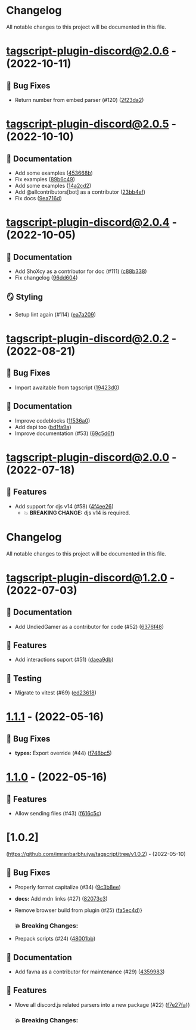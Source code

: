 # Changelog

All notable changes to this project will be documented in this file.

# [tagscript-plugin-discord@2.0.6](https://github.com/imranbarbhuiya/tagscript/compare/tagscript-plugin-discord@2.0.5...tagscript-plugin-discord@2.0.6) - (2022-10-11)

## 🐛 Bug Fixes

- Return number from embed parser (#120) ([2f23da2](https://github.com/imranbarbhuiya/tagscript/commit/2f23da2d04a4a79a9ad61117e5e502f3f075dd64))

# [tagscript-plugin-discord@2.0.5](https://github.com/imranbarbhuiya/tagscript/compare/tagscript-plugin-discord@2.0.4...tagscript-plugin-discord@2.0.5) - (2022-10-10)

## 📝 Documentation

- Add some examples ([453668b](https://github.com/imranbarbhuiya/tagscript/commit/453668b0c5cb86875ed2906085bdbbe898f59cdc))
- Fix examples ([89b6c49](https://github.com/imranbarbhuiya/tagscript/commit/89b6c49d6aac810d3856fa42c81394093ec6d429))
- Add some examples ([14a2cd2](https://github.com/imranbarbhuiya/tagscript/commit/14a2cd2ba51b9807d7a7f5a1fca2fa12e654f9c5))
- Add @allcontributors[bot] as a contributor ([23bb4ef](https://github.com/imranbarbhuiya/tagscript/commit/23bb4ef97a9f0feaf43b764e871c43c2a281242f))
- Fix docs ([9ea716d](https://github.com/imranbarbhuiya/tagscript/commit/9ea716d2b663ccec661c20010ad19dff0cc8329a))

# [tagscript-plugin-discord@2.0.4](https://github.com/imranbarbhuiya/tagscript/compare/tagscript-plugin-discord@2.0.3...tagscript-plugin-discord@2.0.4) - (2022-10-05)

## 📝 Documentation

- Add ShoXcy as a contributor for doc (#111) ([c88b338](https://github.com/imranbarbhuiya/tagscript/commit/c88b33898faef5816d5e8192c140b8d8efef814b))
- Fix changelog ([96dd604](https://github.com/imranbarbhuiya/tagscript/commit/96dd604f2c9e2f1fd2409e26f71848f8a9b829cb))

## 🪞 Styling

- Setup lint again (#114) ([ea7a209](https://github.com/imranbarbhuiya/tagscript/commit/ea7a20956408b006096d585447ec2630cc4285cb))

# [tagscript-plugin-discord@2.0.2](https://github.com/imranbarbhuiya/tagscript/compare/tagscript-plugin-discord@2.0.1...tagscript-plugin-discord@2.0.2) - (2022-08-21)

## 🐛 Bug Fixes

- Import awaitable from tagscript ([19423d0](https://github.com/imranbarbhuiya/tagscript/commit/19423d06064f3eb8198c549894f2c0991256e069))

## 📝 Documentation

- Improve codeblocks ([1f536a0](https://github.com/imranbarbhuiya/tagscript/commit/1f536a04b15f0d35634e74734caf20d0dd626080))
- Add dapi too ([bd1fa9a](https://github.com/imranbarbhuiya/tagscript/commit/bd1fa9a403165e0a0a8895acf9466917ea08b004))
- Improve documentation (#53) ([69c5d6f](https://github.com/imranbarbhuiya/tagscript/commit/69c5d6ff802d9d788959762abb64ae310d4b848a))

# [tagscript-plugin-discord@2.0.0](https://github.com/imranbarbhuiya/tagscript/compare/tagscript-plugin-discord@1.2.3...tagscript-plugin-discord@2.0.0) - (2022-07-18)

## 🚀 Features

- Add support for djs v14 (#58) ([4f4ee26](https://github.com/imranbarbhuiya/tagscript/commit/4f4ee26f5cf18849ce80a84b37e9077c68d8e9f4))
  - 💥 **BREAKING CHANGE:** djs v14 is required.

# Changelog

All notable changes to this project will be documented in this file.

# [tagscript-plugin-discord@1.2.0](https://github.com/imranbarbhuiya/tagscript/compare/tagscript-plugin-discord@1.1.1...tagscript-plugin-discord@1.2.0) - (2022-07-03)

## 📝 Documentation

- Add UndiedGamer as a contributor for code (#52) ([6376f48](https://github.com/imranbarbhuiya/tagscript/commit/6376f4826b9e778246a1536d8cd0b327c8000484))

## 🚀 Features

- Add interactions suport (#51) ([daea9db](https://github.com/imranbarbhuiya/tagscript/commit/daea9dbb20290300a0b5217d20de5128dc3236f0))

## 🧪 Testing

- Migrate to vitest (#69) ([ed23618](https://github.com/imranbarbhuiya/tagscript/commit/ed23618afed995332b0b0792a6fc7e97cd1867cb))

# [1.1.1](https://github.com/imranbarbhuiya/tagscript/compare/tagscript-plugin-discord@1.1.0...v1.1.1) - (2022-05-16)

## 🐛 Bug Fixes

- **types:** Export override (#44) ([f748bc5](https://github.com/imranbarbhuiya/tagscript/commit/f748bc55aec015ed4930cd2979e902610c91c773))

# [1.1.0](https://github.com/imranbarbhuiya/tagscript/compare/tagscript-plugin-discord@1.0.3...v1.1.0) - (2022-05-16)

## 🚀 Features

- Allow sending files (#43) ([f616c5c](https://github.com/imranbarbhuiya/tagscript/commit/f616c5cd66ff61cc47b889820fa818465ae56e3e))

# [1.0.2]
(https://github.com/imranbarbhuiya/tagscript/tree/v1.0.2) - (2022-05-10)

## 🐛 Bug Fixes

- Properly format capitalize (#34) ([9c3b8ee](https://github.com/imranbarbhuiya/tagscript/commit/9c3b8eecb1b55646d0b5536c7380615e430768cd))
- **docs:** Add mdn links (#27) ([82073c3](https://github.com/imranbarbhuiya/tagscript/commit/82073c306d2bdb3e10bbd1328c96ff1a5cdde535))
- Remove browser build from plugin (#25) ([fa5ec4d](https://github.com/imranbarbhuiya/tagscript/commit/fa5ec4dbbc257e93cf5dc0ccba76ed9111c8d9a8))}

   ### 💥 Breaking Changes:

- Prepack scripts (#24) ([48001bb](https://github.com/imranbarbhuiya/tagscript/commit/48001bbeb43c6239d645e6180586655d0aadb560))

## 📝 Documentation

- Add favna as a contributor for maintenance (#29) ([4359983](https://github.com/imranbarbhuiya/tagscript/commit/435998336c0b4ce959046363e3875ab96ccd8384))

## 🚀 Features

- Move all discord.js related parsers into a new package (#22) ([f7e27fa](https://github.com/imranbarbhuiya/tagscript/commit/f7e27fae5a0629679415f0e8c84e3fdfde452411))}

   ### 💥 Breaking Changes:


